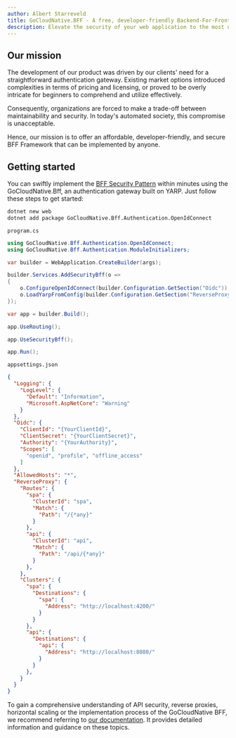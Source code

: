 ```yaml
---
author: Albert Starreveld
title: GoCloudNative.BFF - A free, developer-friendly Backend-For-Frontend Security Framework
description: Elevate the security of your web application to the most up-to-date standards by incorporating the BFF Security Pattern using GoCloudNative.BFF.
---
```


## Our mission

The development of our product was driven by our clients' need for a straightforward authentication gateway. Existing market options introduced complexities in terms of pricing and licensing, or proved to be overly intricate for beginners to comprehend and utilize effectively.

Consequently, organizations are forced to make a trade-off between maintainability and security. In today's automated society, this compromise is unacceptable.

Hence, our mission is to offer an affordable, developer-friendly, and secure BFF Framework that can be implemented by anyone.

## Getting started

You can swiftly implement the [BFF Security Pattern](https://bff.gocloudnative.org/concepts/bff-security-pattern/) within minutes using the GoCloudNative.Bff, an authentication gateway built on YARP. Just follow these steps to get started:

```bash
dotnet new web
dotnet add package GoCloudNative.Bff.Authentication.OpenIdConnect
```

`program.cs`

```csharp
using GoCloudNative.Bff.Authentication.OpenIdConnect;
using GoCloudNative.Bff.Authentication.ModuleInitializers;

var builder = WebApplication.CreateBuilder(args);

builder.Services.AddSecurityBff(o =>
{
    o.ConfigureOpenIdConnect(builder.Configuration.GetSection("Oidc"));
    o.LoadYarpFromConfig(builder.Configuration.GetSection("ReverseProxy"));
});

var app = builder.Build();

app.UseRouting();

app.UseSecurityBff();

app.Run();
```

`appsettings.json`

```json
{
  "Logging": {
    "LogLevel": {
      "Default": "Information",
      "Microsoft.AspNetCore": "Warning"
    }
  },
  "Oidc": {
    "ClientId": "{YourClientId}",
    "ClientSecret": "{YourClientSecret}",
    "Authority": "{YourAuthority}",
    "Scopes": [
      "openid", "profile", "offline_access"
    ]
  },
  "AllowedHosts": "*",
  "ReverseProxy": {
    "Routes": {
      "spa": {
        "ClusterId": "spa",
        "Match": {
          "Path": "/{*any}"
        }
      },
      "api": {
        "ClusterId": "api",
        "Match": {
          "Path": "/api/{*any}"
        }
      },
    },
    "Clusters": {
      "spa": {
        "Destinations": {
          "spa": {
            "Address": "http://localhost:4200/"
          }
        }
      },
      "api": {
        "Destinations": {
          "api": {
            "Address": "http://localhost:8080/"
          }
        }
      },
    }
  }
}
```

To gain a comprehensive understanding of API security, reverse proxies, horizontal scaling or the implementation process of the GoCloudNative BFF, we recommend referring to [our documentation](table-of-contents). It provides detailed information and guidance on these topics.